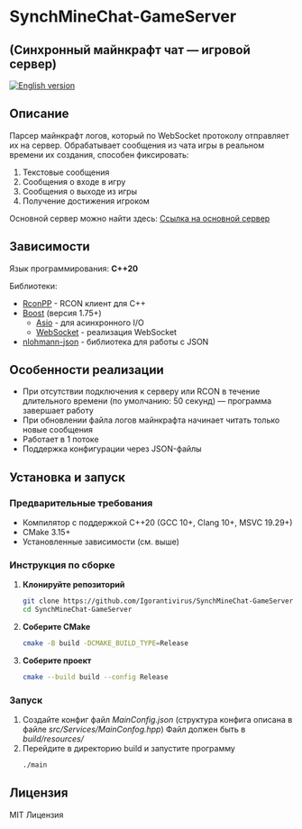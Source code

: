 # SynchMineChat-GameServer
## (Синхронный майнкрафт чат — игровой сервер) 

[![English version](https://img.shields.io/badge/English%20version-blue)](README.md)

## Описание

Парсер майнкрафт логов, который по WebSocket протоколу отправляет их на сервер. 
Обрабатывает сообщения из чата игры в реальном времени их создания, способен фиксировать:
1) Текстовые сообщения
2) Сообщения о входе в игру
3) Сообщения о выходе из игры
4) Получение достижения игроком

Основной сервер можно найти здесь: [Ссылка на основной сервер](https://github.com/Igorantivirus/SynchMineChat-MainServer)

## Зависимости

Язык программирования: **С++20**

Библиотеки:
* [RconPP](https://github.com/JBakamovic/rconpp) - RCON клиент для C++
* [Boost](https://www.boost.org/) (версия 1.75+)
  * [Asio](https://www.boost.org/doc/libs/release/doc/html/boost_asio.html) - для асинхронного I/O
  * [WebSocket](https://www.boost.org/doc/libs/release/libs/beast/doc/html/beast/using_websocket.html) - реализация WebSocket
* [nlohmann-json](https://github.com/nlohmann/json) - библиотека для работы с JSON

## Особенности реализации

* При отсутствии подключения к серверу или RCON в течение длительного времени (по умолчанию: 50 секунд) — программа завершает работу
* При обновлении файла логов майнкрафта начинает читать только новые сообщения
* Работает в 1 потоке
* Поддержка конфигурации через JSON-файлы

## Установка и запуск

### Предварительные требования
* Компилятор с поддержкой C++20 (GCC 10+, Clang 10+, MSVC 19.29+)
* CMake 3.15+
* Установленные зависимости (см. выше)

### Инструкция по сборке

1. **Клонируйте репозиторий**
   ```sh
   git clone https://github.com/Igorantivirus/SynchMineChat-GameServer
   cd SynchMineChat-GameServer 
   ```
2. **Соберите CMake**
   ```sh
   cmake -B build -DCMAKE_BUILD_TYPE=Release
   ```
3. **Соберите проект** 
   ```sh
   cmake --build build --config Release
   ```

### Запуск 

1. Создайте конфиг файл  *MainConfig.json* (структура конфига описана в файле *src/Services/MainConfog.hpp*)
   Файл должен быть в *build/resources/*
2. Перейдите в директорию build и запустите программу
   ```sh
   ./main
   ``` 

## Лицензия 
MIT Лицензия
